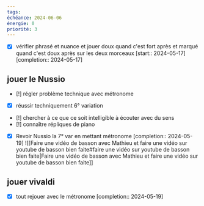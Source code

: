 ```yaml
---
tags:
échéance: 2024-06-06
énergie: 0
priorité: 3
---
```

- [X] vérifier phrasé et nuance et jouer doux quand c'est fort après et marqué quand c'est doux après sur les deux morceaux  [start:: 2024-05-17]  [completion:: 2024-05-17]
## jouer le Nussio
- [!] régler problème technique avec métronome
- [x] réussir techniquement 6° variation
- [!] chercher à ce que ce soit intelligible à écouter avec du sens
- [!] connaître répliques de piano
- [X] Revoir Nussio la 7° var en mettant métronome  [completion:: 2024-05-19]
![[Faire une vidéo de basson avec Mathieu et faire une vidéo sur youtube de basson bien faite#faire une vidéo sur youtube de basson bien faite|Faire une vidéo de basson avec Mathieu et faire une vidéo sur youtube de basson bien faite]]
## jouer vivaldi
- [X] tout rejouer avec le métronome  [completion:: 2024-05-19]